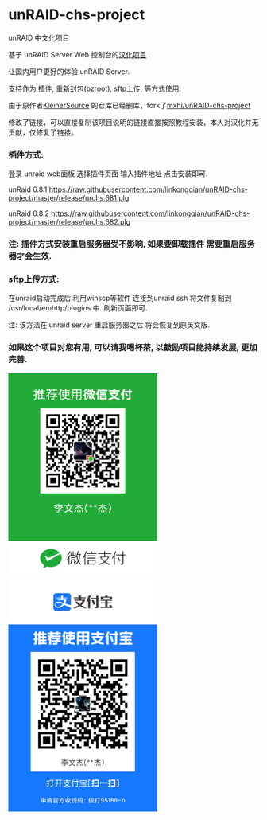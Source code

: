 # unRAID-chs-project
unRAID 中文化项目

基于 unRAID Server Web 控制台的[汉化项目](https://github.com/KleinerSource/unRAID-chs-project) .

让国内用户更好的体验 unRAID Server.

支持作为 插件, 重新封包(bzroot), sftp上传, 等方式使用.

由于原作者[KleinerSource](https://github.com/KleinerSource/) 的仓库已经删库，fork了[mxhi/unRAID-chs-project](https://github.com/mxhi/unRAID-chs-project) 

修改了链接，可以直接复制该项目说明的链接直接按照教程安装，本人对汉化并无贡献，仅修复了链接。

### 插件方式:
登录 unraid web面板 选择插件页面
输入插件地址  点击安装即可.

unRaid 6.8.1
https://raw.githubusercontent.com/linkongqian/unRAID-chs-project/master/release/urchs.681.plg

unRaid 6.8.2 
https://raw.githubusercontent.com/linkongqian/unRAID-chs-project/master/release/urchs.682.plg

### 注: 插件方式安装重启服务器受不影响, 如果要卸载插件 需要重启服务器才会生效.

### sftp上传方式:
在unraid启动完成后 利用winscp等软件 连接到unraid ssh 将文件复制到 /usr/local/emhttp/plugins 中. 刷新页面即可.

注: 该方法在 unraid server 重启服务器之后 将会恢复到原英文版.

### 如果这个项目对您有用, 可以请我喝杯茶, 以鼓励项目能持续发展, 更加完善.
<img src="https://github.com/linkongqian/unRAID-chs-project/blob/master/files/1609335088698.png?raw=true" width="300">
<img src="https://github.com/linkongqian/unRAID-chs-project/blob/master/files/1609335088691.jpg?raw=true" width="300">


